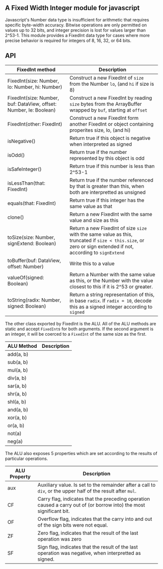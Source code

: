 ## A Fixed Width Integer module for javascript
Javascript's Number data type is insufficient for arithmetic that requires specific byte-width accuracy.  Bitwise operations are only permitted on values up to 32 bits, and integer precision is lost for values larger than 2^53-1.  This module provides a FixedInt data type for cases where more precise behavior is required for integers of 8, 16, 32, or 64 bits.


## API

| FixedInt method | Description |
|-----------------|-------------|
| FixedInt(size: Number, lo: Number, hi: Number) | Construct a new FixedInt of `size` from the Number `lo`, (and `hi` if size is 8) |
| FixedInt(size: Number, buf: DataView, offset: Number, le: Boolean) | Construct a new FixedInt by reading `size` bytes from the ArrayBuffer wrapped by `buf`, starting at `offset`|
| FixedInt(other: FixedInt) | Construct a new FixedInt form another FixedInt or object containing properites size, lo, (and hi)|
| isNegative() | Return true if this object is negative when interpreted as signed|
| isOdd() | Return true if the number represented by this object is odd|
| isSafeInteger() | Return true if this number is less than 2^53-1|
| isLessThan(that: FixedInt) | Return true if the number referenced by that is greater than this, when both are interpretted as unsigned|
| equals(that: FixedInt) | Return true if this integer has the same value as that|
| clone() | Return a new FixedInt with the same value and size as this|
| toSize(size: Number, signExtend: Boolean) | Return a new FixedInt of size `size` with the same value as this, truncated if `size < this.size`, or zero or sign extended if not, according to `signExtend`|
| toBuffer(buf: DataView, offset: Number) | Write this to a value |
| valueOf(signed: Boolean) | Return a Number with the same value as this, or the Number with the value closest to this if it is 2^53 or greater. |
| toString(radix: Number, signed: Boolean) | Return a string representation of this, in base `radix`.  If `radix = 10`, decode this as a signed integer according to `signed`|


The other class exported by FixedInt is the ALU.  All of the ALU methods are static and accept `FixedInt`s for both arguments.  If the second argument is an integer, it will be coerced to a `FixedInt` of the same size as the first.

| ALU Method| Description|
|-----------|------------|
| add(a, b) | |
| sub(a, b) | |
| mul(a, b) | |
| div(a, b) | |
| sar(a, b) | |
| shr(a, b) | |
| shl(a, b) | |
| and(a, b) | |
| xor(a, b) | |
| or(a, b)  | |
| not(a)    | |
| neg(a)    | |

The ALU also exposes 5 properties which are set according to the results of particular operations.

|ALU Property| Description |
|------------|-------------|
| aux | Auxiliary value.  Is set to the remainder after a call to `div`, or the upper half of the result after `mul`. |
| CF  | Carry flag, indicates that the preceding operation caused a carry out of (or borrow into) the most significant bit. |
| OF  | Overflow flag, indicates that the carry into and out of the sign bits were not equal.  |
| ZF  | Zero flag, indicates that the result of the last operation was zero |
| SF  | Sign flag, indicates that the result of the last operation was negative, when interpretted as signed. |
